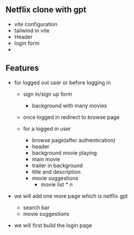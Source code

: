 ## Netflix clone with gpt 
   - vite configuration
   - tailwind in vite
   - Header
   - login form
   - 
    


## Features 
- for logged out user or before logging in
    - sign in/sign up form
        - background with many movies
    - once logged in redirect to browse page


    - for a logged in user
        - browse page(after authentication)
        - header
        - background movie playing 
        - main movie
        - trailer in background
        - title and description
        - movie suggestions
            - movie list * n   




- we will add one more page which is netflix gpt
    - search bar
    - movie suggestions


- we will first build the login page
